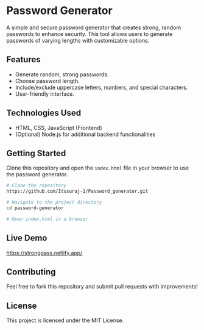 # Password Generator     
    
A simple and secure password generator that creates strong, random passwords to enhance security. This tool allows users to generate passwords of varying lengths with customizable options.
  
## Features   
- Generate random, strong passwords.  
- Choose password length.
- Include/exclude uppercase letters, numbers, and special characters.  
- User-friendly interface.
 
## Technologies Used
- HTML, CSS, JavaScript (Frontend)
- (Optional) Node.js for additional backend functionalities

## Getting Started
Clone this repository and open the `index.html` file in your browser to use the password generator.

```sh
# Clone the repository
https://github.com/Itssuraj-1/Password_generator.git 

# Navigate to the project directory
cd password-generator

# Open index.html in a browser
```

## Live Demo
https://strongpass.netlify.app/

## Contributing
Feel free to fork this repository and submit pull requests with improvements!

## License
This project is licensed under the MIT License.

